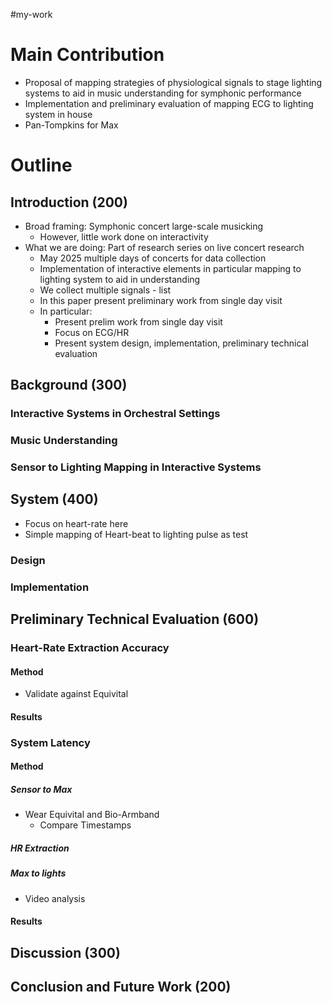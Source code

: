 #my-work 

# Main Contribution

- Proposal of mapping strategies of physiological signals to stage lighting systems to aid in music understanding for symphonic performance
- Implementation and preliminary evaluation of mapping ECG to lighting system in house
- Pan-Tompkins for Max
# Outline

## Introduction (200)

- Broad framing: Symphonic concert large-scale musicking
	- However, little work done on interactivity
- What we are doing: Part of research series on live concert research
	- May 2025 multiple days of concerts for data collection
	- Implementation of interactive elements in particular mapping to lighting system to aid in understanding
	- We collect multiple signals - list
	- In this paper present preliminary work from single day visit
	- In particular:
		- Present prelim work from single day visit
		- Focus on ECG/HR
		- Present system design, implementation, preliminary technical evaluation

## Background (300)

### Interactive Systems in Orchestral Settings


### Music Understanding


### Sensor to Lighting Mapping in Interactive Systems


## System (400)

- Focus on heart-rate here
- Simple mapping of Heart-beat to lighting pulse as test

### Design


### Implementation


## Preliminary Technical Evaluation (600)

### Heart-Rate Extraction Accuracy

#### Method

- Validate against Equivital

#### Results
### System Latency
#### Method
##### Sensor to Max

- Wear Equivital and Bio-Armband
	- Compare Timestamps

##### HR Extraction


##### Max to lights

- Video analysis

#### Results

## Discussion (300)

## Conclusion and Future Work (200)

